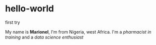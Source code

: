 # hello-world
first try

My name is **Marionel**, I'm from Nigeria, west Africa.
I'm a *pharmacist in training* and a *data science enthusiast*
